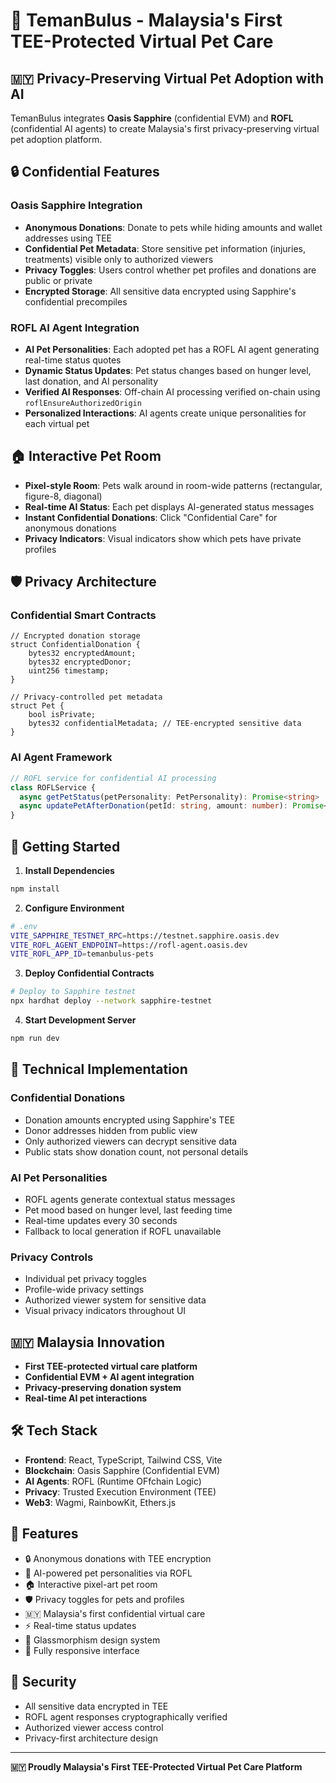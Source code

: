 # 🐾 TemanBulus - Malaysia's First TEE-Protected Virtual Pet Care

## 🇲🇾 Privacy-Preserving Virtual Pet Adoption with AI

TemanBulus integrates **Oasis Sapphire** (confidential EVM) and **ROFL** (confidential AI agents) to create Malaysia's first privacy-preserving virtual pet adoption platform.

## 🔒 Confidential Features

### Oasis Sapphire Integration
- **Anonymous Donations**: Donate to pets while hiding amounts and wallet addresses using TEE
- **Confidential Pet Metadata**: Store sensitive pet information (injuries, treatments) visible only to authorized viewers
- **Privacy Toggles**: Users control whether pet profiles and donations are public or private
- **Encrypted Storage**: All sensitive data encrypted using Sapphire's confidential precompiles

### ROFL AI Agent Integration
- **AI Pet Personalities**: Each adopted pet has a ROFL AI agent generating real-time status quotes
- **Dynamic Status Updates**: Pet status changes based on hunger level, last donation, and AI personality
- **Verified AI Responses**: Off-chain AI processing verified on-chain using `roflEnsureAuthorizedOrigin`
- **Personalized Interactions**: AI agents create unique personalities for each virtual pet

## 🏠 Interactive Pet Room
- **Pixel-style Room**: Pets walk around in room-wide patterns (rectangular, figure-8, diagonal)
- **Real-time AI Status**: Each pet displays AI-generated status messages
- **Instant Confidential Donations**: Click "Confidential Care" for anonymous donations
- **Privacy Indicators**: Visual indicators show which pets have private profiles

## 🛡️ Privacy Architecture

### Confidential Smart Contracts
```solidity
// Encrypted donation storage
struct ConfidentialDonation {
    bytes32 encryptedAmount;
    bytes32 encryptedDonor;
    uint256 timestamp;
}

// Privacy-controlled pet metadata
struct Pet {
    bool isPrivate;
    bytes32 confidentialMetadata; // TEE-encrypted sensitive data
}
```

### AI Agent Framework
```typescript
// ROFL service for confidential AI processing
class ROFLService {
  async getPetStatus(petPersonality: PetPersonality): Promise<string>
  async updatePetAfterDonation(petId: string, amount: number): Promise<string>
}
```

## 🚀 Getting Started

1. **Install Dependencies**
```bash
npm install
```

2. **Configure Environment**
```bash
# .env
VITE_SAPPHIRE_TESTNET_RPC=https://testnet.sapphire.oasis.dev
VITE_ROFL_AGENT_ENDPOINT=https://rofl-agent.oasis.dev
VITE_ROFL_APP_ID=temanbulus-pets
```

3. **Deploy Confidential Contracts**
```bash
# Deploy to Sapphire testnet
npx hardhat deploy --network sapphire-testnet
```

4. **Start Development Server**
```bash
npm run dev
```

## 🔧 Technical Implementation

### Confidential Donations
- Donation amounts encrypted using Sapphire's TEE
- Donor addresses hidden from public view
- Only authorized viewers can decrypt sensitive data
- Public stats show donation count, not personal details

### AI Pet Personalities
- ROFL agents generate contextual status messages
- Pet mood based on hunger level, last feeding time
- Real-time updates every 30 seconds
- Fallback to local generation if ROFL unavailable

### Privacy Controls
- Individual pet privacy toggles
- Profile-wide privacy settings
- Authorized viewer system for sensitive data
- Visual privacy indicators throughout UI

## 🇲🇾 Malaysia Innovation
- **First TEE-protected virtual care platform**
- **Confidential EVM + AI agent integration**
- **Privacy-preserving donation system**
- **Real-time AI pet interactions**

## 🛠️ Tech Stack
- **Frontend**: React, TypeScript, Tailwind CSS, Vite
- **Blockchain**: Oasis Sapphire (Confidential EVM)
- **AI Agents**: ROFL (Runtime OFfchain Logic)
- **Privacy**: Trusted Execution Environment (TEE)
- **Web3**: Wagmi, RainbowKit, Ethers.js

## 📱 Features
- 🔒 Anonymous donations with TEE encryption
- 🤖 AI-powered pet personalities via ROFL
- 🏠 Interactive pixel-art pet room
- 🛡️ Privacy toggles for pets and profiles
- 🇲🇾 Malaysia's first confidential virtual care
- ⚡ Real-time status updates
- 🎨 Glassmorphism design system
- 📱 Fully responsive interface

## 🔐 Security
- All sensitive data encrypted in TEE
- ROFL agent responses cryptographically verified
- Authorized viewer access control
- Privacy-first architecture design

---

**🇲🇾 Proudly Malaysia's First TEE-Protected Virtual Pet Care Platform**
